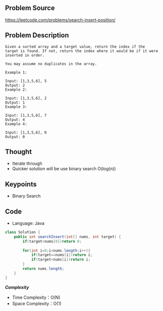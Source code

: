 ## Problem Source
https://leetcode.com/problems/search-insert-position/

## Problem Description
```
Given a sorted array and a target value, return the index if the target is found. If not, return the index where it would be if it were inserted in order.

You may assume no duplicates in the array.

Example 1:

Input: [1,3,5,6], 5
Output: 2
Example 2:

Input: [1,3,5,6], 2
Output: 1
Example 3:

Input: [1,3,5,6], 7
Output: 4
Example 4:

Input: [1,3,5,6], 0
Output: 0
```

## Thought
- Iterate through
- Quicker solution will be use binary search O(log(n))

## Keypoints
- Binary Search


## Code
* Language: Java

```Java
class Solution {
    public int searchInsert(int[] nums, int target) {
        if(target<nums[0])return 0;
        
        for(int i=0;i<nums.length;i++){
            if(target==nums[i])return i;
            if(target<nums[i])return i;
        }
        return nums.length;
    }
}
```

***Complexity***

- Time Complexity：O(N)
- Space Complexity：O(1)
